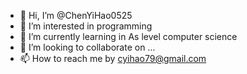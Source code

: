 - 👋 Hi, I’m @ChenYiHao0525
- 👀 I’m interested in programming 
- 🌱 I’m currently learning in As level computer science
- 💞️ I’m looking to collaborate on ...
- 📫 How to reach me by cyihao79@gmail.com

<!---
ChenYiHao0525/ChenYiHao0525 is a ✨ special ✨ repository because its `README.md` (this file) appears on your GitHub profile.
You can click the Preview link to take a look at your changes.
--->
